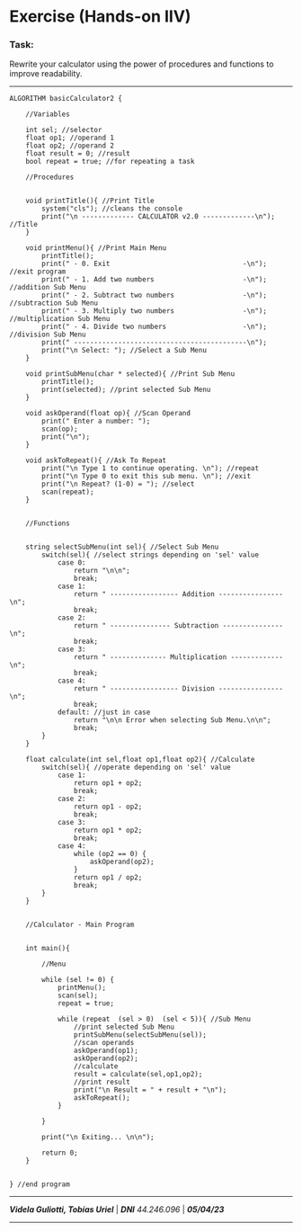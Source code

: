 # Exercise (Hands-on IIV)
### Task:
Rewrite your calculator using the power of procedures and functions to improve readability.
- - -
    ALGORITHM basicCalculator2 {

        //Variables

        int sel; //selector
        float op1; //operand 1
        float op2; //operand 2
        float result = 0; //result
        bool repeat = true; //for repeating a task

        //Procedures


        void printTitle(){ //Print Title
            system("cls"); //cleans the console
            print("\n ------------- CALCULATOR v2.0 -------------\n"); //Title
        }

        void printMenu(){ //Print Main Menu
            printTitle();
            print(" - 0. Exit                                 -\n"); //exit program
            print(" - 1. Add two numbers                      -\n"); //addition Sub Menu
            print(" - 2. Subtract two numbers                 -\n"); //subtraction Sub Menu
            print(" - 3. Multiply two numbers                 -\n"); //multiplication Sub Menu
            print(" - 4. Divide two numbers                   -\n"); //division Sub Menu
            print(" -------------------------------------------\n");
            print("\n Select: "); //Select a Sub Menu
        }

        void printSubMenu(char * selected){ //Print Sub Menu
            printTitle();
            print(selected); //print selected Sub Menu
        }

        void askOperand(float op){ //Scan Operand
            print(" Enter a number: ");
            scan(op);
            print("\n");
        }

        void askToRepeat(){ //Ask To Repeat
            print("\n Type 1 to continue operating. \n"); //repeat
            print("\n Type 0 to exit this sub menu. \n"); //exit
            print("\n Repeat? (1-0) = "); //select
            scan(repeat);
        }


        //Functions


        string selectSubMenu(int sel){ //Select Sub Menu
            switch(sel){ //select strings depending on 'sel' value
                case 0:
                    return "\n\n";
                    break;
                case 1:
                    return " ----------------- Addition ----------------\n";
                    break;
                case 2:
                    return " --------------- Subtraction ---------------\n";
                    break;
                case 3:
                    return " -------------- Multiplication -------------\n";
                    break;
                case 4:
                    return " ----------------- Division ----------------\n";
                    break;
                default: //just in case
                    return "\n\n Error when selecting Sub Menu.\n\n";
                    break;
            }
        }

        float calculate(int sel,float op1,float op2){ //Calculate
            switch(sel){ //operate depending on 'sel' value
                case 1:
                    return op1 + op2;
                    break;
                case 2:
                    return op1 - op2;
                    break;
                case 3:
                    return op1 * op2;
                    break;
                case 4:
                    while (op2 == 0) {
                        askOperand(op2);
                    }
                    return op1 / op2;
                    break;
            }
        }


        //Calculator - Main Program


        int main(){

            //Menu

            while (sel != 0) {
                printMenu();
                scan(sel);
                repeat = true;

                while (repeat  (sel > 0)  (sel < 5)){ //Sub Menu
                    //print selected Sub Menu
                    printSubMenu(selectSubMenu(sel));
                    //scan operands
                    askOperand(op1);
                    askOperand(op2);
                    //calculate
                    result = calculate(sel,op1,op2);
                    //print result
                    print("\n Result = " + result + "\n");
                    askToRepeat();
                }

            }

            print("\n Exiting... \n\n");

            return 0;
        }


    } //end program
- - -
___Videla Guliotti, Tobías Uriel___ | ___DNI___ _44.246.096_ | ___05/04/23___
- - -